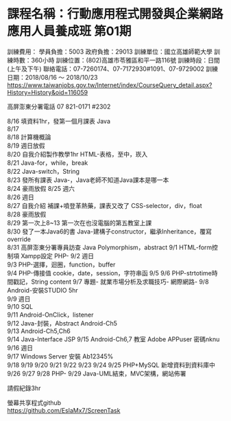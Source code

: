 # 課程名稱：行動應用程式開發與企業網路應用人員養成班 第01期
訓練費用： 學員負擔：5003
政府負擔：29013
訓練單位：國立高雄師範大學
訓練時數：360小時
訓練位置：(802)高雄市苓雅區和平一路116號
訓練時段：日間(上午及下午)
聯絡電話：07-7260174、07-7172930#1091、07-9729002
訓練日期：2018/08/16 ～ 2018/10/23
https://www.taiwanjobs.gov.tw/Internet/index/CourseQuery_detail.aspx?History=History&oid=116059

高屏澎東分署電話 07 821-0171 #2302


8/16 填資料1hr，發第一個月課表 Java  
8/17  
8/18 計算機概論  
8/19 週日放假  
8/20 自我介紹製作教學1hr HTML-表格，至中，崁入  
8/21 Java-for，while，break  
8/22 Java-switch，String  
8/23 發所有課表 Java-，Java老師不知道Java課本是哪一本  
8/24 豪雨放假
8/25 週六  
8/26 週日  
8/27 自我介紹 補課+噴登革熱藥，課表又改了 CSS-selector，div，float  
8/28 豪雨放假  
8/29 第一次上8~13 第一次在也沒電腦的第五教室上課  
8/30 發了一本Java6的書 Java-建構子constructor，繼承Inheritance，覆寫override  
8/31 高屏澎東分署專員訪查 Java Polymorphism，abstract
9/1 HTML-form控制項 Xampp設定 PHP-
9/2 週日  
9/3 PHP-選擇，迴圈，function，buffer  
9/4 PHP-傳接值 cookie，date，session，字符串函
9/5 
9/6 PHP-strtotime時間戳記，String content
9/7 專題- 就業市場分析及求職技巧- 網際網路-
9/8 Android-安裝STUDIO 5hr  
9/9 週日  
9/10 SQL  
9/11 Android-OnClick，listener  
9/12 Java-封裝，Abstract Android-Ch5  
9/13 Android-Ch5,Ch6  
9/14 Java-Interface JSP
9/15 Android-Ch6,7      教室 Adobe APPuser 密碼nknu
9/16 週日  
9/17 Windows Server 安裝 Ab12345%  
9/18
9/19
9/20
9/21
9/22
9/23
9/24
9/25 PHP+MySQL 新增資料到資料庫中
9/26 
9/27 
9/28 PHP-
9/29 Java-UML結束，MVC架構，網站佈署  

請假紀錄3hr
  
  
螢幕共享程式github  
https://github.com/EslaMx7/ScreenTask  
